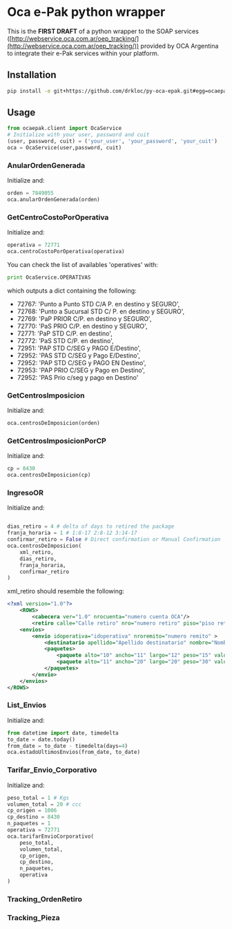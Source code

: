 # Oca e-Pak python wrapper

This is the **FIRST DRAFT** of a python wrapper to the SOAP services ([http://webservice.oca.com.ar/oep_tracking/](http://webservice.oca.com.ar/oep_tracking/)) provided by OCA Argentina to integrate their e-Pak services within your platform.


## Installation

```bash
pip install -e git+https://github.com/drkloc/py-oca-epak.git#egg=ocaepak
```

## Usage

```python
from ocaepak.client import OcaService
# Initialize with your user, password and cuit
(user, password, cuit) = ('your_user', 'your_password', 'your_cuit')
oca = OcaService(user,password, cuit)
```

### AnularOrdenGenerada

Initialize and:

```python
orden = 7849055
oca.anularOrdenGenerada(orden)
```

### GetCentroCostoPorOperativa

Initialize and:

```python
operativa = 72771
oca.centroCostoPorOperativa(operativa)
```

You can check the list of availables 'operatives' with:

```python
print OcaService.OPERATIVAS
```

which outputs a dict containing the following:

+ 72767: 'Punto a Punto STD C/A P. en destino y SEGURO',
+ 72768: 'Punto a Sucursal STD C/ P. en destino y SEGURO',
+ 72769: 'PaP PRIOR C/P. en destino y SEGURO',
+ 72770: 'PaS PRIO C/P. en destino y SEGURO',
+ 72771: 'PaP STD C/P. en destino',
+ 72772: 'PaS STD C/P. en destino',
+ 72951: 'PAP STD C/SEG y PAGO E/Destino',
+ 72952: 'PAS STD C/SEG y Pago E/Destino',
+ 72952: 'PAP STD C/SEG y PAGO EN Destino',
+ 72953: 'PAP PRIO C/SEG y Pago en Destino',
+ 72952: 'PAS Prio c/seg y pago en Destino'

### GetCentrosImposicion

Initialize and:

```python
oca.centrosDeImposicion(orden)
```

### GetCentrosImposicionPorCP

Initialize and:

```python
cp = 8430
oca.centrosDeImposicion(cp)
```

### IngresoOR

Initialize and:

```python

dias_retiro = 4 # delta of days to retired the package
franja_horaria = 1 # 1:8-17 2:8-12 3:14-17
confirmar_retiro = False # Direct confirmation or Manual Confirmation
oca.centrosDeImposicion(
	xml_retiro,
	dias_retiro,
	franja_horaria,
	confirmar_retiro
)
```

xml_retiro should resemble the following:

```xml
<?xml version="1.0"?>
	<ROWS>
		<cabecera ver="1.0" nrocuenta="numero cuenta OCA"/>
		<retiro calle="Calle retiro" nro="numero retiro" piso="piso retiro" depto="departamento retiro" cp="codigo postal retiro" localidad="localidad retiro" provincia="provincia retiro" contacto="contacto retiro" email="e-mail del contacto retiro" solicitante="solicitante retiro" observaciones="observaciones retiro" centrocosto="centro costo retiro"/>
	<envios>
		<envio idoperativa="idoperativa" nroremito="numero remito" >
			<destinatario apellido="Apellido destinatario" nombre="Nombre destinatario" calle="Calle destinatario" nro="Numero destinatario" piso="Piso destinatario" depto="Depto destinatario" cp="codigo postal destinatario" localidad="localidad destinatario" provincia="provincia destinatario" telefono="telefono destinatario" email="email destinatario" idci="IdCentroImposicion" celular="celular destinatario"/>
			<paquetes>
				<paquete alto="10" ancho="11" largo="12" peso="15" valor="200" cant="1" />
				<paquete alto="11" ancho="20" largo="20" peso="30" valor="300" cant="2" />
			</paquetes>
		</envio>
	</envios>
</ROWS>
```

### List_Envios

Initialize and:

```python
from datetime import date, timedelta
to_date = date.today()
from_date = to_date - timedelta(days=4)
oca.estadoUltimosEnvios(from_date, to_date)
```

### Tarifar_Envio_Corporativo

Initialize and:

```python
peso_total = 1 # Kgs
volumen_total = 20 # ccc
cp_origen = 1006
cp_destino = 8430
n_paquetes = 1
operativa = 72771
oca.tarifarEnvioCorporativo(
	peso_total,
	volumen_total,
	cp_origen,
	cp_destino,
	n_paquetes,
	operativa
)
```

### Tracking_OrdenRetiro

### Tracking_Pieza